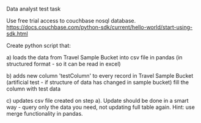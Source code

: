 Data analyst test task

Use free trial access to couchbase nosql database.
https://docs.couchbase.com/python-sdk/current/hello-world/start-using-sdk.html

Create python script that:

a) loads the data from Travel Sample Bucket into csv file in pandas 
(in structured format - so it can be read in excel)

b) adds new column 'testColumn' to every record in Travel Sample Bucket 
(artificial test - if structure of data has changed in sample bucket) 
fill the column with test data

c) updates csv file created on step a).
Update should be done in a smart way - query only the data you need,
not updating full table again. Hint: use merge functionality in pandas.
